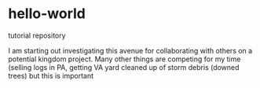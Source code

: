 # hello-world
tutorial repository

I am starting out investigating this avenue for collaborating with others on a potential kingdom project.
Many other things are competing for my time (selling logs in PA, getting VA yard cleaned up of storm debris (downed trees) but this is important
